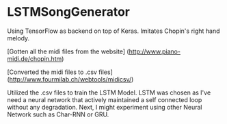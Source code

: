 # LSTMSongGenerator
Using TensorFlow as backend on top of Keras. Imitates Chopin's right hand melody.

[Gotten all the midi files from the website] (http://www.piano-midi.de/chopin.htm)

[Converted the midi files to .csv files] (http://www.fourmilab.ch/webtools/midicsv/)

Utilized the .csv files to train the LSTM Model. LSTM  was chosen as I've need a neural network that actively maintained a self connected loop without any degradation. Next, I might experiment using other Neural Network such as Char-RNN or GRU.
